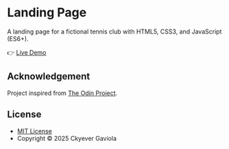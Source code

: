 # Landing Page
A landing page for a fictional tennis club with HTML5, CSS3, and JavaScript (ES6+).

👉 [Live Demo](https://ckyever.github.io/landing-page/)

## Acknowledgement
Project inspired from [The Odin Project](https://www.theodinproject.com/lessons/foundations-landing-page).

## License
* [MIT License](https://opensource.org/license/MIT)
* Copyright © 2025 Ckyever Gaviola
